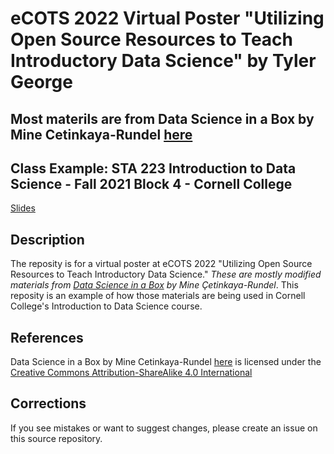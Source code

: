 # eCOTS 2022 Virtual Poster "Utilizing Open Source Resources to Teach Introductory Data Science" by Tyler George

## Most materils are from Data Science in a Box by Mine Cetinkaya-Rundel [here](https://datasciencebox.org/) 
## Class Example: STA 223 Introduction to Data Science - Fall 2021 Block 4 - Cornell College

[Slides]( https://stats-tgeorge.github.io/Utilizing_DS_Resources/slides/poster_slides.html)


## Description
The reposity is for a virtual poster at eCOTS 2022 "Utilizing Open Source Resources to Teach Introductory Data Science." *These are mostly modified materials from [Data Science in a Box](https://github.com/rstudio-education/datascience-box) by Mine Çetinkaya-Rundel*. This reposity is an example of how those materials are being used in Cornell College's Introduction to Data Science course. 


## References

Data Science in a Box by Mine Cetinkaya-Rundel [here](https://datasciencebox.org/) is licensed under the [Creative Commons Attribution-ShareAlike 4.0 International](https://creativecommons.org/licenses/by-sa/4.0/) 

## Corrections

If you see mistakes or want to suggest changes, please create an issue on this source repository.

